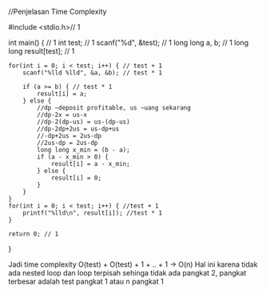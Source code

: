 //Penjelasan Time Complexity

#include <stdio.h>// 1

int main() { // 1
    int test; // 1
    scanf("%d", &test); // 1
    long long a, b; // 1
    long long result[test]; // 1

    for(int i = 0; i < test; i++) { // test + 1
        scanf("%lld %lld", &a, &b); // test * 1
        
        if (a >= b) { // test * 1
            result[i] = a;
        } else { 
            //dp ~deposit profitable, us ~uang sekarang
            //dp-2x = us-x
            //dp-2(dp-us) = us-(dp-us)
            //dp-2dp+2us = us-dp+us
            //-dp+2us = 2us-dp
            //2us-dp = 2us-dp
            long long x_min = (b - a);
            if (a - x_min > 0) {
                result[i] = a - x_min;
            } else {
                result[i] = 0;
            }
        }
    }
    for(int i = 0; i < test; i++) { //test + 1
        printf("%lld\n", result[i]); //test * 1
    }

    return 0; // 1
}

Jadi time complexity O(test) + O(test) + 1 + .. + 1 -> O(n)
Hal ini karena tidak ada nested loop dan loop terpisah sehinga tidak ada pangkat 2, pangkat terbesar adalah test pangkat 1 atau n pangkat 1
